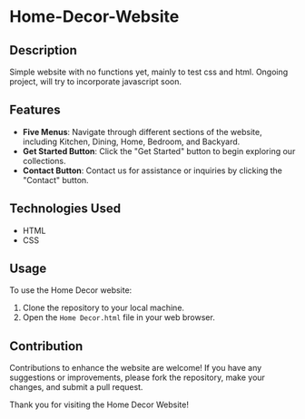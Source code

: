 # Home-Decor-Website

## Description

Simple website with no functions yet, mainly to test css and html. Ongoing project, will try to incorporate javascript soon.


## Features

- **Five Menus**: Navigate through different sections of the website, including Kitchen, Dining, Home, Bedroom, and Backyard.
- **Get Started Button**: Click the "Get Started" button to begin exploring our collections.
- **Contact Button**: Contact us for assistance or inquiries by clicking the "Contact" button.

## Technologies Used

- HTML
- CSS

## Usage

To use the Home Decor website:

1. Clone the repository to your local machine.
2. Open the `Home Decor.html` file in your web browser.

## Contribution

Contributions to enhance the website are welcome! If you have any suggestions or improvements, please fork the repository, make your changes, and submit a pull request.

Thank you for visiting the Home Decor Website! 
